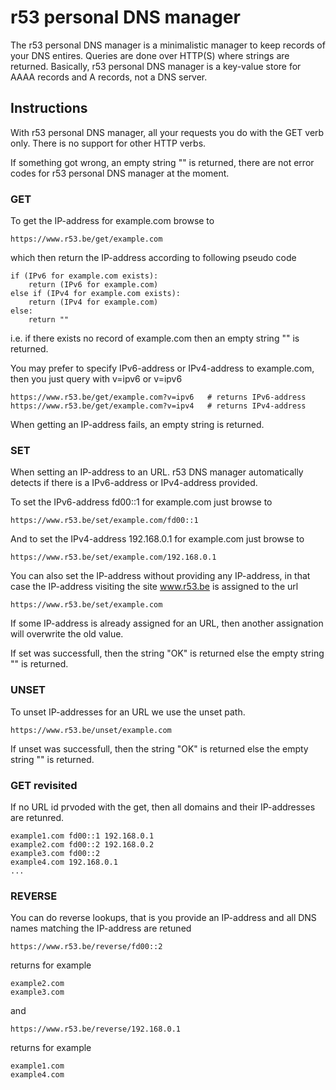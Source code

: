 # r53 personal DNS manager

The r53 personal DNS manager is a minimalistic manager to keep records of your DNS entires. Queries are done over HTTP(S) where strings are returned. Basically, r53 personal DNS manager is a key-value store for AAAA records and A records, not a DNS server.

## Instructions

With r53 personal DNS manager, all your requests you do with the GET verb only. There is no support for other HTTP verbs.

If something got wrong, an empty string "" is returned, there are not error codes for r53 personal DNS manager at the moment.

### GET

To get the IP-address for example.com browse to

    https://www.r53.be/get/example.com

which then return the IP-address according to following pseudo code

    if (IPv6 for example.com exists):
        return (IPv6 for example.com)
    else if (IPv4 for example.com exists):
        return (IPv4 for example.com)
    else:
        return ""

i.e. if there exists no record of example.com then an empty string "" is returned.

You may prefer to specify IPv6-address or IPv4-address to example.com, then you just query with v=ipv6 or v=ipv6

    https://www.r53.be/get/example.com?v=ipv6   # returns IPv6-address
    https://www.r53.be/get/example.com?v=ipv4   # returns IPv4-address

When getting an IP-address fails, an empty string is returned.

### SET

When setting an IP-address to an URL. r53 DNS manager automatically detects if there is a IPv6-address or IPv4-address provided.

To set the IPv6-address fd00::1 for example.com just browse to

    https://www.r53.be/set/example.com/fd00::1

And to set the IPv4-address 192.168.0.1 for example.com just browse to

    https://www.r53.be/set/example.com/192.168.0.1

You can also set the IP-address without providing any IP-address, in that case the IP-address visiting the site www.r53.be is assigned to the url

    https://www.r53.be/set/example.com

If some IP-address is already assigned for an URL, then another assignation will overwrite the old value.

If set was successfull, then the string "OK" is returned else the empty string "" is returned.

### UNSET

To unset IP-addresses for an URL we use the unset path.

    https://www.r53.be/unset/example.com

If unset was successfull, then the string "OK" is returned else the empty string "" is returned.

### GET revisited

If no URL id prvoded with the get, then all domains and their IP-addresses are retunred.

    example1.com fd00::1 192.168.0.1
    example2.com fd00::2 192.168.0.2
    example3.com fd00::2
    example4.com 192.168.0.1
    ...


### REVERSE

You can do reverse lookups, that is you provide an IP-address and all DNS names matching the IP-address are retuned

    https://www.r53.be/reverse/fd00::2

returns for example

    example2.com
    example3.com

and

    https://www.r53.be/reverse/192.168.0.1

returns for example

    example1.com
    example4.com

